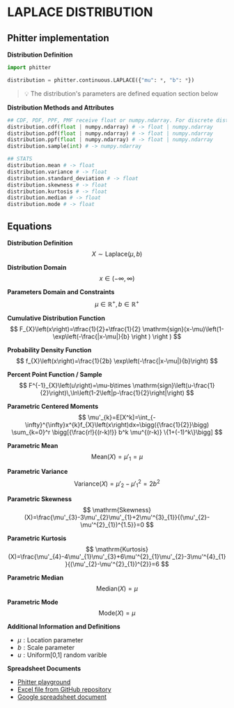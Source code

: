 # LAPLACE DISTRIBUTION

## Phitter implementation

**Distribution Definition**

```python
import phitter

distribution = phitter.continuous.LAPLACE({"mu": *, "b": *})
```

> 💡 The distribution's parameters are defined equation section below

**Distribution Methods and Attributes**

```python
## CDF, PDF, PPF, PMF receive float or numpy.ndarray. For discrete distributions PMF instead of PDF. Parameters notation are in description of ditribution
distribution.cdf(float | numpy.ndarray) # -> float | numpy.ndarray
distribution.pdf(float | numpy.ndarray) # -> float | numpy.ndarray
distribution.ppf(float | numpy.ndarray) # -> float | numpy.ndarray
distribution.sample(int) # -> numpy.ndarray

## STATS
distribution.mean # -> float
distribution.variance # -> float
distribution.standard_deviation # -> float
distribution.skewness # -> float
distribution.kurtosis # -> float
distribution.median # -> float
distribution.mode # -> float
```

## Equations

**Distribution Definition**
$$ X\sim\mathrm{Laplace}\left(\mu,b\right) $$

**Distribution Domain**
$$ x\in\left(-\infty,\infty\right) $$

**Parameters Domain and Constraints**
$$ \mu\in\mathbb{R}^{+}, b\in\mathbb{R}^{+} $$

**Cumulative Distribution Function**
$$ F_{X}\left(x\right)=\tfrac{1}{2}+\tfrac{1}{2} \mathrm{sign}(x-\mu)\left(1-\exp\left(-\frac{|x-\mu|}{b} \right ) \right ) $$

**Probability Density Function**
$$ f_{X}\left(x\right)=\frac{1}{2b} \exp\left(-\frac{|x-\mu|}{b}\right) $$

**Percent Point Function / Sample**
$$ F^{-1}_{X}\left(u\right)=\mu-b\times \mathrm{sign}\left(u-\frac{1}{2}\right)\,\ln\left(1-2\left|p-\frac{1}{2}\right|\right) $$

**Parametric Centered Moments**
$$ \mu'_{k}=E[X^k]=\int_{-\infty}^{\infty}x^{k}f_{X}\left(x\right)dx=\bigg({\frac{1}{2}}\bigg) \sum_{k=0}^r \bigg[{\frac{r!}{(r-k)!}} b^k \mu^{(r-k)} \{1+(-1)^k\}\bigg] $$

**Parametric Mean**
$$ \mathrm{Mean}(X)=\mu'_{1}=\mu $$

**Parametric Variance**
$$ \mathrm{Variance}(X)=\mu'_{2}-\mu'^{2}_{1}=2b^2 $$

**Parametric Skewness**
$$ \mathrm{Skewness}(X)=\frac{\mu'_{3}-3\mu'_{2}\mu'_{1}+2\mu'^{3}_{1}}{(\mu'_{2}-\mu'^{2}_{1})^{1.5}}=0 $$

**Parametric Kurtosis**
$$ \mathrm{Kurtosis}(X)=\frac{\mu'_{4}-4\mu'_{1}\mu'_{3}+6\mu'^{2}_{1}\mu'_{2}-3\mu'^{4}_{1}}{(\mu'_{2}-\mu'^{2}_{1})^{2}}=6 $$

**Parametric Median**
$$ \mathrm{Median}(X)=\mu $$

**Parametric Mode**
$$ \mathrm{Mode}(X)=\mu $$

**Additional Information and Definitions**
- $\mu:\text{Location parameter}$
- $b:\text{Scale parameter}$
- $u:\text{Uniform[0,1] random varible}$

**Spreadsheet Documents**

-   [Phitter playground](https://phitter.io/distributions/continuous/laplace)
-   [Excel file from GitHub repository](https://github.com/phitterio/phitter-files/blob/main/continuous/laplace.xlsx)
-   [Google spreadsheet document](https://docs.google.com/spreadsheets/d/110gPFTHOnQqecbXrjq3Wqv52I5Cw93UjL7eoSVC1DIs)
    